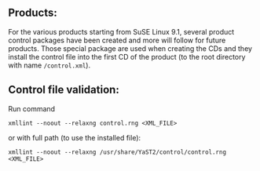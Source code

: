 Products:
---------

For the various products starting from SuSE Linux 9.1, several product
control packages have been created and more will follow for future
products. Those special package are used when creating the CDs and they
install the control file into the first CD of the product (to the
root directory with name `/control.xml`).


Control file validation:
------------------------

Run command

    xmllint --noout --relaxng control.rng <XML_FILE>

or with full path (to use the installed file):

    xmllint --noout --relaxng /usr/share/YaST2/control/control.rng <XML_FILE>

